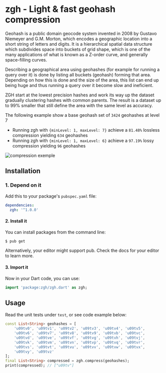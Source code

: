 # zgh - Light & fast geohash compression

Geohash is a public domain geocode system invented in 2008 by Gustavo Niemeyer and G.M. Morton, which encodes a geographic location into a short string of letters and digits. It is a hierarchical spatial data structure which subdivides space into buckets of grid shape, which is one of the many applications of what is known as a Z-order curve, and generally space-filling curves.

Describing a geographical area using geohashes (for example for running a query over it) is done by listing all buckets (geohash) forming that area. Depending on how this is done and the size of the area, this list can end up being huge and thus running a query over it become slow and ineficient.

ZGH start at the lowest precision hashes and work its way up the dataset gradually clustering hashes with common parents. The result is a dataset up to 99% smaller that still define the area with the same level as accuracy.

The following example show a base geohash set of `3424` geohashes at level 7

- Running zgh with `{minLevel: 1, maxLevel: 7}` achieve a `81.48%` lossless compression yielding `634` geohashes
- Running zgh with `{minLevel: 1, maxLevel: 6}` achieve a `97.19%` lossy compression yielding `96` geohashes

![compression exemple](https://user-images.githubusercontent.com/14275989/102883143-ca2d3e80-444f-11eb-956a-33f8d0f429b7.png)

## Installation

### 1. Depend on it

Add this to your package's `pubspec.yaml` file:

```yaml
dependencies:
  zgh: '^1.0.0'
```

#### 2. Install it

You can install packages from the command line:

```bash
$ pub get
```

Alternatively, your editor might support pub. Check the docs for your editor to learn more.

#### 3. Import it

Now in your Dart code, you can use:

```Dart
import 'package:zgh/zgh.dart' as zgh;
```

## Usage

Read the unit tests under `test`, or see code example below:

```Dart
const List<String> geohashes = [
	'u09tv0', 'u09tv1', 'u09tv2', 'u09tv3', 'u09tv4', 'u09tv5',
	'u09tv6', 'u09tv7', 'u09tv8', 'u09tv9', 'u09tvb', 'u09tvc',
	'u09tvd', 'u09tve', 'u09tvf', 'u09tvg', 'u09tvh', 'u09tvj',
	'u09tvk', 'u09tvm', 'u09tvn', 'u09tvp', 'u09tvq', 'u09tvr',
	'u09tvs', 'u09tvt', 'u09tvu', 'u09tvv', 'u09tvw', 'u09tvx',
	'u09tvy', 'u09tvz'
];
final List<String> compressed = zgh.compress(geohashes);
print(compressed); // ["u09tv"]
```
